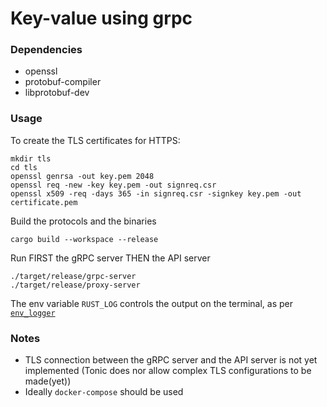 # Key-value using grpc

### Dependencies

- openssl
- protobuf-compiler
- libprotobuf-dev

### Usage

To create the TLS certificates for HTTPS:
```
mkdir tls
cd tls
openssl genrsa -out key.pem 2048
openssl req -new -key key.pem -out signreq.csr
openssl x509 -req -days 365 -in signreq.csr -signkey key.pem -out certificate.pem
```

Build the protocols and the binaries
```
cargo build --workspace --release
```

Run FIRST the gRPC server THEN the API server
```
./target/release/grpc-server
./target/release/proxy-server
```

The env variable `RUST_LOG` controls the output on the terminal, as per [`env_logger`](https://docs.rs/env_logger/0.11.3/env_logger/index.html#example)

### Notes
- TLS connection between the gRPC server and the API server is not yet implemented (Tonic does nor allow complex TLS configurations to be made(yet))
- Ideally `docker-compose` should be used